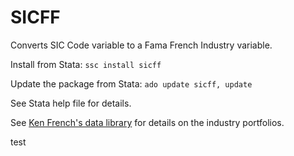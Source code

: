 
# SICFF

Converts SIC Code variable to a Fama French Industry variable.

Install from Stata: `ssc install sicff`

Update the package from Stata: `ado update sicff, update`

See Stata help file for details.

See [Ken French's data library](https://mba.tuck.dartmouth.edu/pages/faculty/ken.french/data_library.html) for details on the industry portfolios.

test
